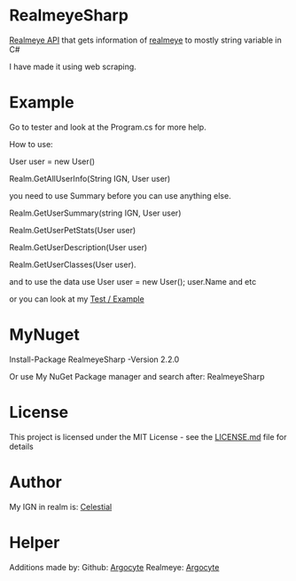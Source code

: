 # RealmeyeSharp
[Realmeye API](https://www.realmeye.com/) that gets information of [realmeye](https://www.realmeye.com/) to mostly string variable in C#

I have made it using web scraping.
# Example
Go to tester and look at the Program.cs for more help.

How to use:

User user = new User()

Realm.GetAllUserInfo(String IGN, User user)

you need to use Summary before you can use anything else.

Realm.GetUserSummary(string IGN, User user)

Realm.GetUserPetStats(User user)

Realm.GetUserDescription(User user)

Realm.GetUserClasses(User user).

and to use the data use
User user = new User();
user.Name and etc

or you can look at my [Test / Example](Tester/Program.cs)

# MyNuget
Install-Package RealmeyeSharp -Version 2.2.0

Or use My NuGet Package manager and search after: RealmeyeSharp

# License
This project is licensed under the MIT License - see the [LICENSE.md](LICENSE.md) file for details

# Author
My IGN in realm is: [Celestial](https://www.realmeye.com/player/Celestial)

# Helper

Additions made by: 
Github: [Argocyte](https://github.com/Argocyte/)
Realmeye: [Argocyte](https://www.realmeye.com/player/Argocyte)
